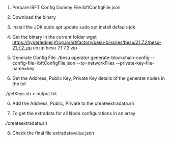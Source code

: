 1) Prepare IBFT Config Dummy File
ibftConfigFile.json
2) Download the binary

3) Install the JDK
sudo apt update
sudo apt install default-jdk

4) Get the binary in the current folder
 wget https://hyperledger.jfrog.io/artifactory/besu-binaries/besu/21.7.2/besu-21.7.2.zip
 unzip besu-21.7.2.zip

4) Generate Config File 
./besu operator generate-blockchain-config --config-file=ibftConfigFile.json --to=networkFiles --private-key-file-name=key

5) Get the Address, Public Key, Private Key details of the generate nodes in the txt

./getKeys.sh > output.txt

6) Add the Address, Public, Private to the createextradata.sh

7) To get the extradata for all Node configurations in an array

./createextradata.sh 

8) Check the final file extradatavalue.json